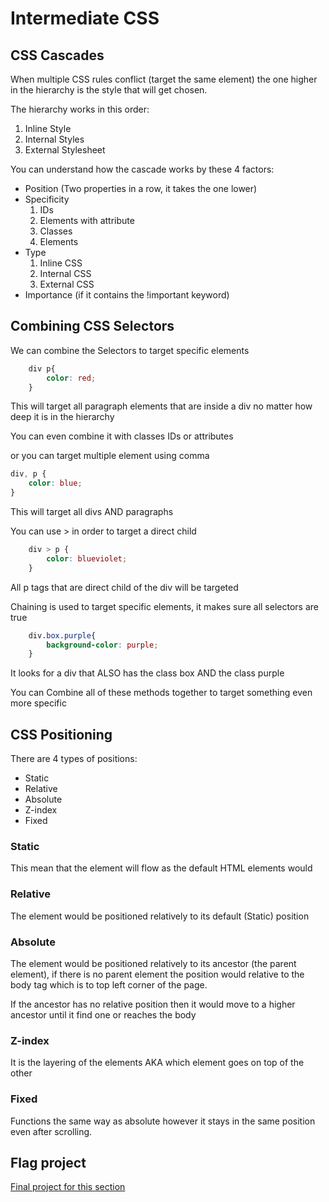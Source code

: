 # Intermediate CSS

## CSS Cascades

When multiple CSS rules conflict (target the same element) the one higher in the hierarchy is the style that will get chosen.

The hierarchy works in this order:

1. Inline Style
2. Internal Styles
3. External Stylesheet

You can understand how the cascade works by these 4 factors:
- Position (Two properties in a row, it takes the one lower)
- Specificity
    1. IDs
    2. Elements with attribute
    3. Classes
    4. Elements
- Type
    1. Inline CSS
    2. Internal CSS
    3. External CSS
- Importance (if it contains the !important keyword)

## Combining CSS Selectors

We can combine the Selectors to target specific elements

```css
    div p{
        color: red;
    }
```

This will target all paragraph elements that are inside a div no matter how deep it is in the hierarchy

You can even combine it with classes IDs or attributes

or you can target multiple element using comma

```css
div, p {
    color: blue;
}
```
This will target all divs AND paragraphs

You can use > in order to target a direct child
```css
    div > p {
        color: blueviolet;
    }
```
All p tags that are direct child of the div will be targeted

Chaining is used to target specific elements, it makes sure all selectors are true
```css
    div.box.purple{
        background-color: purple;
    }
```

It looks for a div that ALSO has the class box AND the class purple

You can Combine all of these methods together to target something even more specific

## CSS Positioning

There are 4 types of positions:
- Static
- Relative
- Absolute
- Z-index
- Fixed

### Static
This mean that the element will flow as the default HTML elements would

### Relative
The element would be positioned relatively to its default (Static) position

### Absolute
The element would be positioned relatively to its ancestor (the parent element), if there is no parent element the position would relative to the body tag which is to top left corner of the page.

If the ancestor has no relative position then it would move to a higher ancestor until it find one or reaches the body

### Z-index
It is the layering of the elements AKA which element goes on top of the other

### Fixed
Functions the same way as absolute however it stays in the same position even after scrolling.

## Flag project
<a href="./7.3 Flag Project/7.3 CSS Flag Project/index.html">Final project for this section</a>
